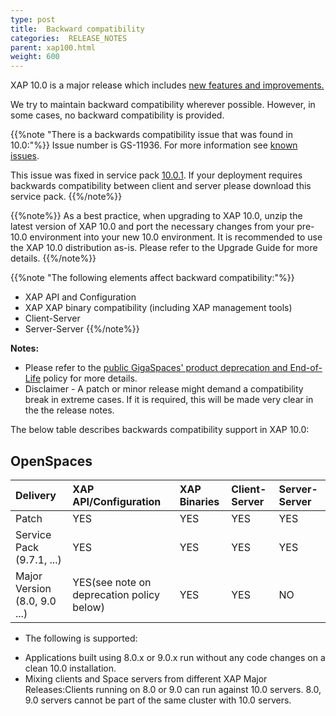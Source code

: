 ```yaml
---
type: post
title:  Backward compatibility
categories:  RELEASE_NOTES
parent: xap100.html
weight: 600
---
```




XAP 10.0 is a major release which includes [new features and improvements.](./xap100whats-new.html)

We try to maintain backward compatibility wherever possible. However, in some cases, no backward compatibility is provided.

{{%note "There is a backwards compatibility issue that was found in 10.0:"%}}
Issue number is GS-11936. For more information see [known issues](./100known-issues.html).

This issue was fixed in service pack [10.0.1](http://www.gigaspaces.com/xap-download).
If your deployment requires backwards compatibility between client and server please download this service pack.
{{%/note%}}

{{%note%}}
As a best practice, when upgrading to XAP 10.0, unzip the latest version of XAP 10.0 and port the necessary changes from your pre-10.0 environment into your new 10.0 environment. It is recommended to use the XAP 10.0 distribution as-is. Please refer to the  Upgrade Guide for more details.
{{%/note%}}


{{%note "The following elements affect backward compatibility:"%}}

- XAP API and Configuration
- XAP XAP binary compatibility (including XAP management tools)
- Client-Server
- Server-Server
{{%/note%}}

**Notes:**

- Please refer to the  [public GigaSpaces' product deprecation and End-of-Life](http://www.gigaspaces.com/EOL) policy for more details.
- Disclaimer - A patch or minor release might demand a compatibility break in extreme cases. If it is required, this will be made very clear in the the release notes.


The below table describes backwards compatibility support in XAP 10.0:

## OpenSpaces


|Delivery|XAP API/Configuration|XAP Binaries|Client-Server|Server-Server|
|:----|:--------|:----------------|:---------------|:------------------|
|Patch  | YES| YES |   YES   |  YES |
|Service Pack (9.7.1, ...) | YES| YES | YES|   YES|
|Major Version (8.0, 9.0 ...)| YES(see note on deprecation policy below) | YES|YES| NO     |

* The following is supported:

- Applications built using 8.0.x or 9.0.x run without any code changes on a clean 10.0 installation.
- Mixing clients and Space servers from different XAP Major Releases:Clients running on 8.0 or 9.0 can run against 10.0 servers. 8.0, 9.0 servers cannot be part of the same cluster with 10.0 servers.




